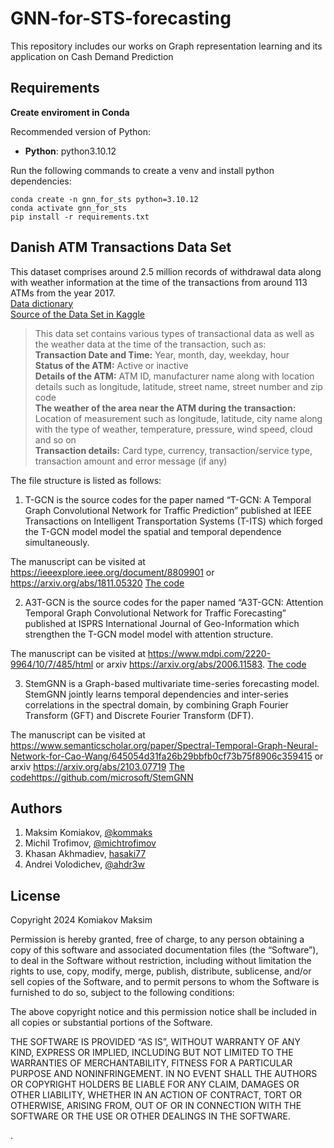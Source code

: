 # GNN-for-STS-forecasting

This repository includes our works on Graph representation learning and its application on Cash Demand Prediction

## Requirements
**Create enviroment in Conda**

Recommended version of Python:

* **Python**: python3.10.12

Run the following commands to create a venv and install python dependencies:
```setup
conda create -n gnn_for_sts python=3.10.12
conda activate gnn_for_sts
pip install -r requirements.txt
```

## Danish ATM Transactions Data Set
This dataset comprises around 2.5 million records of withdrawal data along with weather information at the time of the transactions from around 113 ATMs from the year 2017.     
[Data dictionary](/src/assets/RDS+Data+dictionary.pdf)  
[Source of the Data Set in Kaggle](https://www.kaggle.com/sparnord/danish-atm-transactions)  

> This data set contains various types of transactional data as well as the weather data at the time of the transaction, such as:  
**Transaction Date and Time:** Year, month, day, weekday, hour  
**Status of the ATM:** Active or inactive  
**Details of the ATM:** ATM ID, manufacturer name along with location details such as longitude, latitude, street name, street number and zip code  
**The weather of the area near the ATM during the transaction:** Location of measurement such as longitude, latitude, city name along with the type of weather, temperature, pressure, wind speed, cloud and so on  
**Transaction details:** Card type, currency, transaction/service type, transaction amount and error message (if any) 



The file structure is listed as follows:

1) T-GCN is the source codes for the paper named “T-GCN: A Temporal Graph Convolutional Network for Traffic Prediction” published at IEEE Transactions on Intelligent Transportation Systems (T-ITS) which forged the T-GCN model model the spatial and temporal dependence simultaneously.

The manuscript can be visited at https://ieeexplore.ieee.org/document/8809901 or https://arxiv.org/abs/1811.05320
[The code](https://github.com/lehaifeng/T-GCN/tree/master/T-GCN)

2) A3T-GCN is the source codes for the paper named “A3T-GCN: Attention Temporal Graph Convolutional Network for Traffic Forecasting” published at ISPRS International Journal of Geo-Information which strengthen the T-GCN model model with attention structure.

The manuscript can be visited at https://www.mdpi.com/2220-9964/10/7/485/html or arxiv https://arxiv.org/abs/2006.11583.
[The code](https://github.com/lehaifeng/T-GCN/tree/master/A3T-GCN)

3) StemGNN is a Graph-based multivariate time-series forecasting model. StemGNN jointly learns temporal dependencies and inter-series correlations in the spectral domain, by combining Graph Fourier Transform (GFT) and Discrete Fourier Transform (DFT).

The manuscript can be visited at https://www.semanticscholar.org/paper/Spectral-Temporal-Graph-Neural-Network-for-Cao-Wang/645054d31fa26b29bbfb0cf73b75f8906c359415 or arxiv https://arxiv.org/abs/2103.07719
[The code](https://github.com/microsoft/StemGNN)https://github.com/microsoft/StemGNN

## Authors

1. Maksim Komiakov, [@kommaks](https://github.com/kommaks)
2. Michil Trofimov, [@michtrofimov](https://github.com/michtrofimov)
3. Khasan Akhmadiev, [hasaki77](https://github.com/hasaki77)
4. Andrei Volodichev, [@ahdr3w](https://github.com/ahdr3w)


## License

Copyright 2024 Komiakov Maksim

Permission is hereby granted, free of charge, to any person obtaining a copy of this software and associated documentation files (the “Software”), to deal in the Software without restriction, including without limitation the rights to use, copy, modify, merge, publish, distribute, sublicense, and/or sell copies of the Software, and to permit persons to whom the Software is furnished to do so, subject to the following conditions:

The above copyright notice and this permission notice shall be included in all copies or substantial portions of the Software.

THE SOFTWARE IS PROVIDED “AS IS”, WITHOUT WARRANTY OF ANY KIND, EXPRESS OR IMPLIED, INCLUDING BUT NOT LIMITED TO THE WARRANTIES OF MERCHANTABILITY, FITNESS FOR A PARTICULAR PURPOSE AND NONINFRINGEMENT. IN NO EVENT SHALL THE AUTHORS OR COPYRIGHT HOLDERS BE LIABLE FOR ANY CLAIM, DAMAGES OR OTHER LIABILITY, WHETHER IN AN ACTION OF CONTRACT, TORT OR OTHERWISE, ARISING FROM, OUT OF OR IN CONNECTION WITH THE SOFTWARE OR THE USE OR OTHER DEALINGS IN THE SOFTWARE.






.
